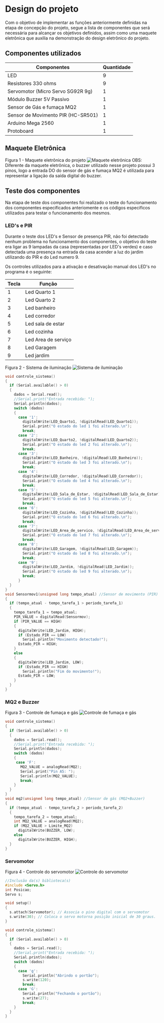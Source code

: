# Design do projeto
Com o objetivo de implementar as funções anteriormente definidas na etapa de concepção do projeto, segue a lista de componentes que será necessária para alcançar os objetivos definidos, assim como uma maquete eletrônica que auxilia na demonstração do design eletrônico do projeto.
## Componentes utilizados

Componentes   | Quantidade
--------- | ------
LED  | 9
Resistores 330 ohms | 9
Servomotor (Micro Servo SG92R 9g)| 1
Módulo Buzzer 5V Passivo | 1
Sensor de Gás e fumaça MQ2 | 1
Sensor de Movimento PIR (HC-SR501)| 1
Arduino Mega 2560 | 1
Protoboard | 1

## Maquete Eletrônica

Figura 1 - Maquete eletrônica do projeto
![Maquete eletrônica](https://github.com/MarceloZam/Projeto-Integrador-2-IFSC/blob/main/imagens/Maquete%20eletr%C3%B4nica%20att.png)
OBS: Diferente da maquete eletrônica, o buzzer utilizado nesse projeto possui 3 pinos, logo a entrada DO do sensor de gás e fumaça MQ2 é utilizada para representar a ligação da saída digital do buzzer.

## Teste dos componentes
Na etapa de teste dos componentes foi realizado o teste do funcionamento dos componentes especificados anteriomente e os códigos especificos utilizados para testar o funcionamento dos mesmos.
### LED's e PIR
Durante o teste dos LED's e Sensor de presença PIR, não foi detectado nenhum problema no funcionamento dos componentes, o objetivo do teste era ligar as 9 lampadas da casa (representadas por LED's verdes) e caso detectada uma presença na entrada da casa acender a luz do jardim utilizando do PIR e do Led numero 9.

Os controles utilizados para a ativação e desativação manual dos LED's no programa é o seguinte:

Tecla | Função
--------- | ------
1 | Led Quarto 1
2 | Led Quarto 2
3 | Led banheiro
4 | Led corredor
5 | Led sala de estar
6 | Led cozinha
7 | Led Area de serviço
8 | Led Garagem
9 | Led jardim

Figura 2 - Sistema de iluminação
![Sistema de iluminação](https://github.com/MarceloZam/Projeto-Integrador-2-IFSC/blob/main/imagens/Sistema%20de%20ilumina%C3%A7%C3%A3o.png)

~~~~C
void controle_sistema()
{
  if (Serial.available() > 0)
  {
    dados = Serial.read();
    //Serial.print("Entrada recebida: ");
    Serial.println(dados);
    switch (dados)
    {
      case '1':
        digitalWrite(LED_Quarto1, !digitalRead(LED_Quarto1));
        Serial.print("O estado do led 1 foi alterado.\n");
        break;
      case '2':
        digitalWrite(LED_Quarto2, !digitalRead(LED_Quarto2));
        Serial.print("O estado do led 2 foi alterado.\n");
        break;
      case '3':
        digitalWrite(LED_Banheiro, !digitalRead(LED_Banheiro));
        Serial.print("O estado do led 3 foi alterado.\n");
        break;
      case '4':
        digitalWrite(LED_Corredor, !digitalRead(LED_Corredor));
        Serial.print("O estado do led 4 foi alterado.\n");
        break;
      case '5':
        digitalWrite(LED_Sala_de_Estar, !digitalRead(LED_Sala_de_Estar));
        Serial.print("O estado do led 5 foi alterado.\n");
        break;
      case '6':
        digitalWrite(LED_Cozinha, !digitalRead(LED_Cozinha));
        Serial.print("O estado do led 6 foi alterado.\n");
        break;
      case '7':
        digitalWrite(LED_Area_de_servico, !digitalRead(LED_Area_de_servico));
        Serial.print("O estado do led 7 foi alterado.\n");
        break;
      case '8':
        digitalWrite(LED_Garagem, !digitalRead(LED_Garagem));
        Serial.print("O estado do led 8 foi alterado.\n");
        break;
      case '9':
        digitalWrite(LED_Jardim, !digitalRead(LED_Jardim));
        Serial.print("O estado do led 9 foi alterado.\n");
        break;
      }
  }
}
void Sensormov1(unsigned long tempo_atual) //Sensor de movimento (PIR)
{
  if (tempo_atual - tempo_tarefa_1 > periodo_tarefa_1)
  {
    tempo_tarefa_1 = tempo_atual;
    PIR_VALUE = digitalRead(Sensormov);
    if (PIR_VALUE == HIGH)
    {
      digitalWrite(LED_Jardim, HIGH);
      if (Estado_PIR == LOW)
        Serial.println("Movimento detectado!");
      Estado_PIR = HIGH;
    }
    else
    {
      digitalWrite(LED_Jardim, LOW);
      if (Estado_PIR == HIGH)
        Serial.println("Fim do movimento!");
      Estado_PIR = LOW;
    }
  }
}
~~~~

### MQ2 e Buzzer
Figura 3 - Controle de fumaça e gás
![Controle de fumaça e gás](https://github.com/MarceloZam/Projeto-Integrador-2-IFSC/blob/main/imagens/Controle%20de%20g%C3%A1s%20e%20fuma%C3%A7a.png)

~~~~C
void controle_sistema()
{
  if (Serial.available() > 0)
  {
    dados = Serial.read();
    //Serial.print("Entrada recebida: ");
    Serial.println(dados);
    switch (dados)
    { 
     case 'F':
       MQ2_VALUE = analogRead(MQ2);
       Serial.print("Pin A5: ");
       Serial.println(MQ2_VALUE);
       break;
    }
  }
}
void mq2(unsigned long tempo_atual) //Sensor de gás (MQ2+Buzzer)
{
  if (tempo_atual - tempo_tarefa_2 > periodo_tarefa_2)
  {
    tempo_tarefa_2 = tempo_atual;
    int MQ2_VALUE = analogRead(MQ2);
    if (MQ2_VALUE > Limite_MQ2)
      digitalWrite(BUZZER, LOW);
    else
      digitalWrite(BUZZER, HIGH);
  }
}       
~~~~
### Servomotor
Figura 4 - Controle do servomotor
![Controle do servomotor](https://github.com/MarceloZam/Projeto-Integrador-2-IFSC/blob/main/imagens/Controle%20do%20servomotor.png)

~~~~C
//Inclusão da(s) biblioteca(s)
#include <Servo.h>
int Posicao;
Servo s;

void setup()
{
  s.attach(Servomotor); // Associa o pino digital com o servomotor
  s.write(30); // Coloca o servo motorna posição inicial de 30 graus.
}

void controle_sistema()
{
  if (Serial.available() > 0)
  {
    dados = Serial.read();
    //Serial.print("Entrada recebida: ");
    Serial.println(dados);
    switch (dados)
    {      
      case 'g':
        Serial.println("Abrindo o portão");
        s.write(120);
        break;
      case 'G':
        Serial.println("Fechando o portão");
        s.write(27);
        break;
    }
  }
}
~~~~
